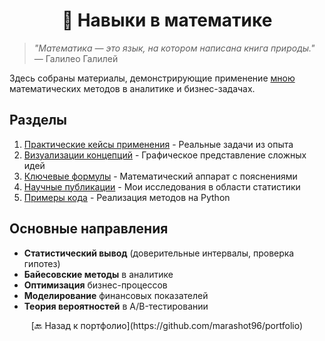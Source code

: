 # <div align="center">  📐 Навыки в математике </div>

> *"Математика — это язык, на котором написана книга природы."* — Галилео Галилей

Здесь собраны материалы, демонстрирующие применение [мною](https://github.com/marashot96/portfolio) математических методов в аналитике и бизнес-задачах.

## Разделы
1. [Практические кейсы применения](Case_Studies/) - Реальные задачи из опыта
2. [Визуализации концепций](Visualizations/) - Графическое представление сложных идей
3. [Ключевые формулы](Formulas/) - Математический аппарат с пояснениями
4. [Научные публикации](Publications/) - Мои исследования в области статистики
5. [Примеры кода](Code_Examples/) - Реализация методов на Python

## Основные направления
- **Статистический вывод** (доверительные интервалы, проверка гипотез)
- **Байесовские методы** в аналитике
- **Оптимизация** бизнес-процессов
- **Моделирование** финансовых показателей
- **Теория вероятностей** в A/B-тестировании

<div align="center">  [🔙 Назад к портфолио](https://github.com/marashot96/portfolio) </div>
